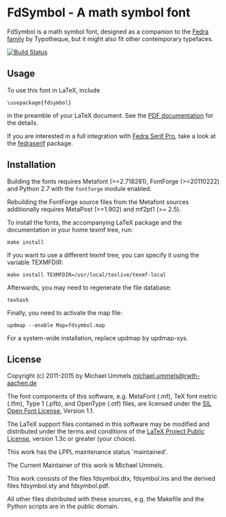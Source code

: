 FdSymbol - A math symbol font
=============================

FdSymbol is a math symbol font, designed as a companion to the
[Fedra family](https://www.typotheque.com/fonts) by Typotheque, but it might also fit other contemporary
typefaces.

[![Build Status](https://travis-ci.org/ummels/fdsymbol.svg?branch=master)](https://travis-ci.org/ummels/fdsymbol)

Usage
-----

To use this font in LaTeX, include

    \usepackage{fdsymbol}

in the preamble of your LaTeX document. See the [PDF documentation](latex/fdsymbol.pdf)
for the details.

If you are interested in a full integration with [Fedra Serif Pro](https://www.typotheque.com/fonts/fedra_serif_a), take a look at the [fedraserif](https://github.com/ummels/fedraserif) package. 

Installation
------------

Building the fonts requires Metafont (>=2.718281), FontForge (>=20110222) and
Python 2.7 with the `fontforge` module enabled.

Rebuilding the FontForge source files from the Metafont sources additionally requires
MetaPost (>=1.902) and mf2pt1 (>= 2.5).

To install the fonts, the accompanying LaTeX package and the documentation
in your home texmf tree, run:

    make install

If you want to use a different texmf tree, you can specify it using the
variable TEXMFDIR:

    make install TEXMFDIR=/usr/local/texlive/texmf-local

Afterwards, you may need to regenerate the file database:

    texhash

Finally, you need to activate the map file:

    updmap --enable Map=fdsymbol.map

For a system-wide installation, replace updmap by updmap-sys.

License
-------

Copyright (c) 2011-2015 by Michael Ummels <michael.ummels@rwth-aachen.de>

The font components of this software, e.g. MetaFont (.mf), TeX font metric
(.tfm), Type 1 (.pfb), and OpenType (.otf) files, are licensed under the
[SIL Open Font License][OFL], Version 1.1.

[OFL]: http://scripts.sil.org/OFL

The LaTeX support files contained in this software may be modified and
distributed under the terms and conditions of the
[LaTeX Project Public License][LPPL], version 1.3c or greater (your choice).

[LPPL]: https://www.latex-project.org/lppl/

This work has the LPPL maintenance status `maintained'.

The Current Maintainer of this work is Michael Ummels.

This work consists of the files fdsymbol.dtx, fdsymbol.ins
and the derived files fdsymbol.sty and fdsymbol.pdf.

All other files distributed with these sources, e.g. the Makefile and
the Python scripts are in the public domain.
